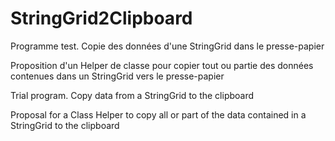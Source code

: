 # StringGrid2Clipboard
Programme test. Copie des données d'une StringGrid dans le presse-papier

Proposition d'un Helper de classe pour copier tout ou partie des données contenues dans un StringGrid  vers le presse-papier



Trial program. Copy data from a StringGrid to the clipboard

Proposal for a Class Helper to copy all or part of the data contained in a StringGrid to the clipboard
